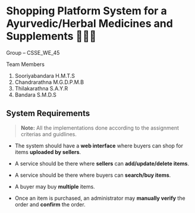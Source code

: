 # Shopping Platform System for a Ayurvedic/Herbal Medicines and Supplements 🍃💊🛒

Group – CSSE_WE_45

Team Members

01. Sooriyabandara H.M.T.S
02. Chandrarathna M.G.D.P.M.B
03. Thilakarathna S.A.Y.R
04. Bandara S.M.D.S

## System Requirements

> **Note:** All the implementations done according to the assignment criterias and guidlines.

 -  The system should have a **web interface** where buyers can shop for items **uploaded by sellers**.

 - A service should be there where **sellers** can **add/update/delete items**.
 
 - A service should be there where buyers can **search/buy items**.
 
 - A buyer may buy **multiple** items.
 
 - Once an item is purchased, an administrator may **manually verify** the order and **confirm** the order.

